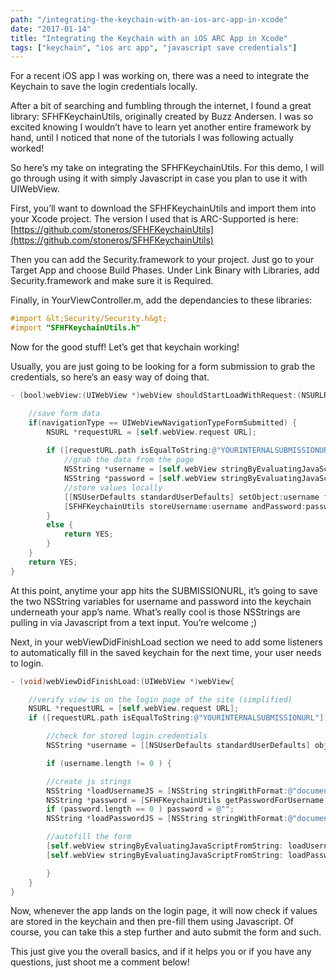 ```yaml
---
path: "/integrating-the-keychain-with-an-ios-arc-app-in-xcode"
date: "2017-01-14"
title: "Integrating the Keychain with an iOS ARC App in Xcode"
tags: ["keychain", "ios arc app", "javascript save credentials"]
---
```


For a recent iOS app I was working on, there was a need to integrate the Keychain to save the login credentials locally.

After a bit of searching and fumbling through the internet, I found a great library: SFHFKeychainUtils, originally created by Buzz Andersen. I was so excited knowing I wouldn’t have to learn yet another entire framework by hand, until I noticed that none of the tutorials I was following actually worked!

So here’s my take on integrating the SFHFKeychainUtils. For this demo, I will go through using it with simply Javascript in case you plan to use it with UIWebView.

First, you’ll want to download the SFHFKeychainUtils and import them into your Xcode project. The version I used that is ARC-Supported is here: [https://github.com/stoneros/SFHFKeychainUtils](https://github.com/stoneros/SFHFKeychainUtils)

Then you can add the Security.framework to your project. Just go to your Target App and choose Build Phases. Under Link Binary with Libraries, add Security.framework and make sure it is Required.

Finally, in YourViewController.m, add the dependancies to these libraries:

```objective-c
#import &lt;Security/Security.h&gt;
#import "SFHFKeychainUtils.h"
```

Now for the good stuff! Let’s get that keychain working!

Usually, you are just going to be looking for a form submission to grab the credentials, so here’s an easy way of doing that.

```objective-c
- (bool)webView:(UIWebView *)webView shouldStartLoadWithRequest:(NSURLRequest *)request navigationType:(UIWebViewNavigationType)navigationType; {

	//save form data
	if(navigationType == UIWebViewNavigationTypeFormSubmitted) {
		NSURL *requestURL = [self.webView.request URL];
		
		if ([requestURL.path isEqualToString:@"YOURINTERNALSUBMISSIONURL"]) {
			//grab the data from the page
			NSString *username = [self.webView stringByEvaluatingJavaScriptFromString: @"document.getElementById('username').value"];
			NSString *password = [self.webView stringByEvaluatingJavaScriptFromString: @"document.getElementById('password').value"];
			//store values locally
			[[NSUserDefaults standardUserDefaults] setObject:username forKey:@"username"];
			[SFHFKeychainUtils storeUsername:username andPassword:password forServiceName:@"YOURAPPNAMESPACE" updateExisting:YES error:nil];
		}
		else {
			return YES;
		}
	}
	return YES;
}
```

At this point, anytime your app hits the SUBMISSIONURL, it’s going to save the two NSString variables for username and password into the keychain underneath your app’s name. What’s really cool is those NSStrings are pulling in via Javascript from a text input. You’re welcome ;)

Next, in your webViewDidFinishLoad section we need to add some listeners to automatically fill in the saved keychain for the next time, your user needs to login.

```objective-c
- (void)webViewDidFinishLoad:(UIWebView *)webView{

	//verify view is on the login page of the site (simplified)
	NSURL *requestURL = [self.webView.request URL];
	if ([requestURL.path isEqualToString:@"YOURINTERNALSUBMISSIONURL"]) {

		//check for stored login credentials
		NSString *username = [[NSUserDefaults standardUserDefaults] objectForKey:@"username"];

		if (username.length != 0 ) {

		//create js strings
		NSString *loadUsernameJS = [NSString stringWithFormat:@"document.getElementById('username').value ='%@'", username];
		NSString *password = [SFHFKeychainUtils getPasswordForUsername: username andServiceName:@"YOURAPPNAMESPACE" error:nil];
		if (password.length == 0 ) password = @"";
		NSString *loadPasswordJS = [NSString stringWithFormat:@"document.getElementById('password').value ='%@'", password];

		//autofill the form
		[self.webView stringByEvaluatingJavaScriptFromString: loadUsernameJS];
		[self.webView stringByEvaluatingJavaScriptFromString: loadPasswordJS];

		}
	}   
}
```

Now, whenever the app lands on the login page, it will now check if values are stored in the keychain and then pre-fill them using Javascript. Of course, you can take this a step further and auto submit the form and such.

This just give you the overall basics, and if it helps you or if you have any questions, just shoot me a comment below!
